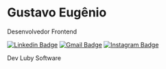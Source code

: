 # Gustavo Eugênio

Desenvolvedor Frontend

[![Linkedin Badge](https://img.shields.io/badge/-Gustavo%20Eugênio-6633cc?style=flat-square&logo=Linkedin&logoColor=white&link=https://www.linkedin.com/in/gustavo-eugênio-567867180/)](https://www.linkedin.com/in/gustavo-eugênio-567867180/) 
[![Gmail Badge](https://img.shields.io/badge/-ghoeugenio@gmail.com-6633cc?style=flat-square&logo=Gmail&logoColor=white&link=mailto:ghoeugenio@gmail.com)](mailto:ghoeugenio@gmail.com)
[![Instagram Badge](https://img.shields.io/badge/-guga.js-6633cc?style=flat-square&logo=Instagram&logoColor=white&link=https://www.instagram.com/guga.js/)](https://www.instagram.com/guga.js/)

Dev Luby Software 
